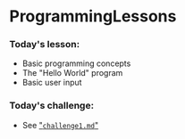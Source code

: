# ProgrammingLessons

### Today's lesson:

- Basic programming concepts
- The "Hello World" program
- Basic user input

### Today's challenge:

- See ["`challenge1.md`"](https://github.com/crash0verrid3/ProgrammingLessons/blob/master/Challenge1.md)
